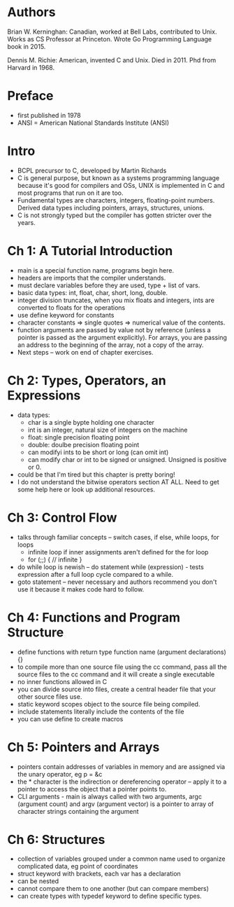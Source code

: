 # Authors

Brian W. Kerninghan: Canadian, worked at Bell Labs, contributed to Unix. Works as CS Professor at Princeton. Wrote Go Programming Language book in 2015. 

Dennis M. Richie: American, invented C and Unix. Died in 2011. Phd from Harvard in 1968.

# Preface 

- first published in 1978
- ANSI = American National Standards Institute (ANSI)

# Intro 

- BCPL precursor to C, developed by Martin Richards
- C is general purpose, but known as a systems programming language because it's good for compilers and OSs, UNIX is implemented in C and most programs that run on it are too. 
- Fundamental types are characters, integers, floating-point numbers. Derived data types including pointers, arrays, structures, unions. 
- C is not strongly typed but the compiler has gotten stricter over the years. 

# Ch 1: A Tutorial Introduction 

- main is a special function name, programs begin here. 
- headers are imports that the compiler understands. 
- must declare variables before they are used, type + list of vars. 
- basic data types: int, float, char, short, long, double. 
- integer division truncates, when you mix floats and integers, ints are converted to floats for the operations
- use define keyword for constants 
- character constants => single quotes => numerical value of the contents. 
- function arguments are passed by value not by reference (unless a pointer is passed as the argument explicitly). For arrays, you are passing an address to the beginning of the array, not a copy of the array. 
- Next steps – work on end of chapter exercises. 

# Ch 2: Types, Operators, an Expressions
- data types: 
    - char is a single bypte holding one character
    - int is an integer, natural size of integers on the machine 
    - float: single precision floating point
    - double: doulbe precision floating point 
    - can modifyi ints to be short or long (can omit int)
    - can modify char or int to be signed or unsigned. Unsigned is positive or 0. 
- could be that I'm tired but this chapter is pretty boring!
- I do not understand the bitwise operators section AT ALL. Need to get some help here or look up additional resources. 

# Ch 3: Control Flow
- talks through familiar concepts – switch cases, if else, while loops, for loops
    - infinite loop if inner assignments aren't defined for the for loop
    - for (;;) { // infinite }
- do while loop is newish – do statement while (expression) - tests expression after a full loop cycle compared to a while. 
- goto statement – never necessary and authors recommend you don't use it because it makes code hard to follow. 


# Ch 4: Functions and Program Structure 
- define functions with return type function name (argument declarations) {}
- to compile more than one source file using the cc command, pass all the source files to the cc command and it will create a single executable 
- no inner functions allowed in C 
- you can divide source into files, create a central header file that your other source files use. 
- static keyword scopes object to the source file being compiled. 
- include statements literally include the contents of the file
- you can use define to create macros

# Ch 5: Pointers and Arrays
- pointers contain addresses of variables in memory and are assigned via the unary operator, eg p = &c
- the * character is the indirection or dereferencing operator – apply it to a pointer to access the object that a pointer points to. 
- CLI arguments - main is always called with two arguments, argc (argument count) and argv (argument vector) is a pointer to array of character strings containing the argument

# Ch 6: Structures 
- collection of variables grouped under a common name used to organize complicated data, eg point of coordinates 
- struct keyword with brackets, each var has a declaration 
- can be nested 
- cannot compare them to one another (but can compare members)
- can create types with typedef keyword to define specific types. 